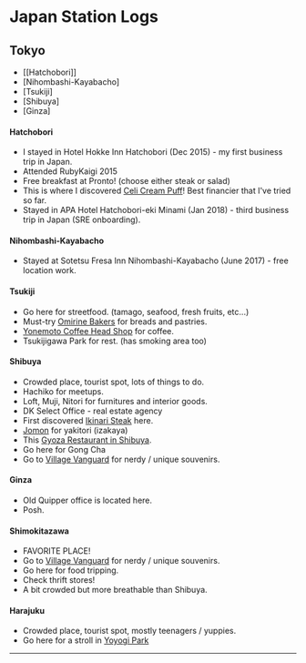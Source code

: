 # Japan Station Logs

## Tokyo

- [[Hatchobori]]
- [Nihombashi-Kayabacho]
- [Tsukiji]
- [Shibuya]
- [Ginza]

#### Hatchobori

- I stayed in Hotel Hokke Inn Hatchobori (Dec 2015) - my first business trip in Japan.
- Attended RubyKaigi 2015
- Free breakfast at Pronto! (choose either steak or salad)
- This is where I discovered [Celi Cream Puff]! Best financier that I've tried so far.
- Stayed in APA Hotel Hatchobori-eki Minami (Jan 2018) - third business trip in Japan (SRE onboarding).

#### Nihombashi-Kayabacho

- Stayed at Sotetsu Fresa Inn Nihombashi-Kayabacho (June 2017) - free location work.

#### Tsukiji

- Go here for streetfood. (tamago, seafood, fresh fruits, etc...)
- Must-try [Omirine Bakers] for breads and pastries.
- [Yonemoto Coffee Head Shop] for coffee.
- Tsukijigawa Park for rest. (has smoking area too)

#### Shibuya

- Crowded place, tourist spot, lots of things to do.
- Hachiko for meetups.
- Loft, Muji, Nitori for furnitures and interior goods.
- DK Select Office - real estate agency
- First discovered [Ikinari Steak] here.
- [Jomon] for yakitori (izakaya)
- This [Gyoza Restaurant in Shibuya].
- Go here for Gong Cha
- Go to [Village Vanguard] for nerdy / unique souvenirs.

#### Ginza

- Old Quipper office is located here.
- Posh.

#### Shimokitazawa

- FAVORITE PLACE!
- Go to [Village Vanguard] for nerdy / unique souvenirs.
- Go here for food tripping.
- Check thrift stores!
- A bit crowded but more breathable than Shibuya.

#### Harajuku

- Crowded place, tourist spot, mostly teenagers / yuppies.
- Go here for a stroll in [Yoyogi Park]

---

[Yonemoto Coffee Head Shop]: http://www.yonemoto-coffee.com
[Omirine Bakers]: https://foodsaketokyo.com/2012/12/13/tsukiji-cheap-eats-orimine-bakers/
[Celi Cream Puff]: https://www.yelp.com/biz/celi-%E3%82%B7%E3%83%A5%E3%83%BC%E3%82%AF%E3%83%AA%E3%83%BC%E3%83%A0-%E4%B8%AD%E5%A4%AE%E5%8C%BA
[Jomon]: https://www.tripadvisor.com.au/Restaurant_Review-g1066456-d3752128-Reviews-Jomon_Shibuya-Shibuya_Tokyo_Tokyo_Prefecture_Kanto.html
[Gyoza Restaurant in Shibuya]: https://goo.gl/maps/M4MM1ZSS1BtsWqzs8
[Ikinari Steak]: https://ikinaristeakusa.com/
[Yoyogi Park]: https://www.japan-guide.com/e/e3034_002.html
[Village Vanguard]: https://tokyocheapo.com/shopping-2/village-vanguard-vintage-books-nerd/

